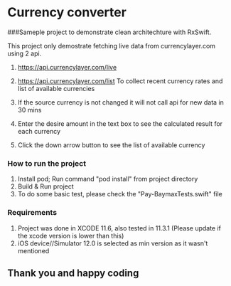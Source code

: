 # Currency converter
###Sameple project to demonstrate clean architechture with RxSwift.

This project only demostrate fetching live data from currencylayer.com using 2 api.
1. https://api.currencylayer.com/live
2. https://api.currencylayer.com/list
To collect recent currency rates and list of available currencies

1. If the source currency is not changed it will not call api for new data in 30 mins
2. Enter the desire amount in the text box to see the calculated result for each currency
3. Click the down arrow button to see the list of available currency

### How to run the project
1. Install pod; Run command "pod install" from project directory
2. Build & Run project
3. To do some basic test, please check the "Pay-BaymaxTests.swift" file

### Requirements
1. Project was done in XCODE 11.6, also tested in 11.3.1 (Please update if the xcode version is lower than this)
2. iOS device//Simulator 12.0 is selected as min version as it wasn't mentioned

## Thank you and happy coding
